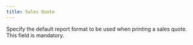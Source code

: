 ```yaml
---
title: Sales Quote
---
```



Specify the default report format to be used when printing a sales quote. This field is mandatory.
